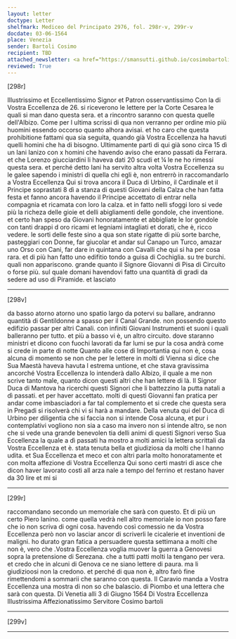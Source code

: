 ```yaml
---
layout: letter
doctype: Letter
shelfmark: Mediceo del Principato 2976, fol. 298r-v, 299r-v
docdate: 03-06-1564
place: Venezia
sender: Bartoli Cosimo
recipient: TBD
attached_newsletter: <a href="https://smansutti.github.io/cosimobartoli_test/texts/newsletter_test/">2976_120</a>
reviewed: True
---
```


[298r]


Illustrissimo et Eccellentissimo Signor et Patron osservantissimo
Con la di Vostra Eccellenza de 26. si riceverono le lettere per la Corte Cesarea le quali si man
dano questa sera. et a rincontro saranno con questa quelle dell'Albizo.
Come per l ultima scrissi di qua non verranno per ordine mio più huomini
essendo occorso quanto alhora avisai. et ho caro che questa prohibitione
fattami qua sia seguita, quando già Vostra Eccellenza ha havuti quelli
homini che ha di bisogno. Ultimamente partì di qui già sono
circa 15 dì un Iani Ianizo con x homini che havendo aviso
che erano passati da Ferrara. et che Lorenzo giucciardini li haveva
dati 20 scudi et ¼ le ne ho rimessi questa sera. et perché detto Iani ha
servito altra volta Vostra Eccellenza su le galee sapendo i ministri di quella chi
egli è, non entrerrò in raccomandarlo a Vostra Eccellenza
Qui si trova ancora il Duca di Urbino, il Cardinale et il Principe soprastati 8 dì
a stanza di questi Giovani della Calza che han fatta festa et fanno ancora
havendo il Principe accettato di entrar nella compagnia et ricamata con loro
la calza. et in fatto nelli sfoggi loro si vede più la richeza delle
gioie et delli abigliamenti delle gondole, che inventione. et certo han speso
da Giovani honoratamente et abbigliate le lor gondole con tanti drappi
d oro ricami et legniami intagliati et dorati, che è, ricco vedere.
le sorti delle feste sino a qua son state rigatte di più sorte barche,
pasteggiari con Donne, far giucolar et andar sul Canapo un Turco,
amazar uno Orso con Cani, far dare in quintana con Cavalli
che qui si ha per cosa rara. et di più han fatto uno edifitio tondo
a guisa di Cochiglia. su tre burchi. quali non appariscono. grande quanto
il Signore Giovanni di Pisa di Circuito o forse più. sul quale domani havendovi
fatto una quantità di gradi da sedere ad uso di Piramide. et lasciato

---

[298v]


da basso atorno atorno uno spatio largo da potervi su ballare, andranno
quantità di Gentildonne a spasso per il Canal Grande. non possendo questo
edifizio passar per altri Canali. con infiniti Giovani Instrumenti et suoni
i quali balleranno per tutto. et più a basso vi è, un altro circuito. dove
staranno ministri et dicono con fuochi lavorati da far lumi se pur la
cosa andrà come si crede in parte di notte
Quanto alle cose di Importantia qui non è, cosa alcuna di momento se non che
per le lettere in molti di Vienna si dice che Sua Maestà haveva havuta
l estrema untione, et che stava gravissima ancorché Vostra Eccellenza lo intenderà dallo
Albizo, il quale a me non scrive tanto male, quanto dicon questi altri che han
lettere di là. Il Signor Duca di Mantova ha ricerchi questi Signori che
li battezzino la putta natali a dì passati. et per haver accettato. molti
di questi Giovanni fan pratica per andar come imbasciadori a far tal complemento
et si crede che questa sera in Pregadi si risolverà chi vi si harà
a mandare.
Della venuta qui del Duca di Urbino per diligentia che si faccia non si
intende Cosa alcuna, et pur i contemplativi vogliono non sia a caso
ma invero non si intende altro, se non che si vede una grande benevolen
tia delli animi di questi Signori verso Sua Eccellenza la quale a dì passati ha mostro
a molti amici la lettera scrittali da Vostra Eccellenza et è. stata tenuta bella et
giudiziosa da molti che l hanno udita. et Sua Eccellenza et meco et con altri
parla molto honoratamente et con molta affezione di Vostra Eccellenza
Qui sono certi mastri di asce che dicon haver lavorato costì all arza
nale a tempo del ferrino et restano haver da 30 lire et mi si

---

[299r]


raccomandano secondo un memoriale che sarà con questo. Et di più
un certo Piero lanino. come quella vedrà nell altro memoriale
io non posso fare che io non scriva di ogni cosa. havendo così comessio
ne da Vostra Eccellenza però non vo lasciar ancor di scriverli le cicalerie
et inventioni de maligni. ho durato gran fatica a persuadere
questa settimana a molti che non è, vero che .Vostra Eccellenza voglia muover la guerra
a Genovesi sopra la pretensione di Serezana. che a tutti patti
molti la tengano per vera. et credo che in alcuni di Genova ce ne
siano lettere di paura. ma li giudizioosi non la credono.
et perché di qua non è, altro farò fine rimettendomi a sommarii
che saranno con questa. Il Caravio manda a Vostra Eccellenza una mostra
di non so che balascio. di Piombo et una lettera che sarà con questa.
Di Venetia alli 3 di Giugno 1564
Di Vostra Eccellenza Illustrissima
Affezionatissimo Servitore
Cosimo bartoli

---

[299v]



---

